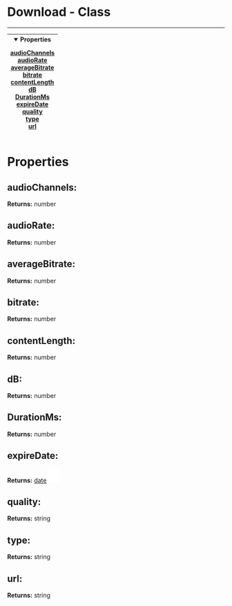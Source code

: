 <!-- This file is generated by a script. Do not edit directly -->
# Download - Class


---
| <details open><summary>Properties</summary><p>[audioChannels](#audiochannels)<br>[audioRate](#audiorate)<br>[averageBitrate](#averagebitrate)<br>[bitrate](#bitrate)<br>[contentLength](#contentlength)<br>[dB](#db)<br>[DurationMs](#durationms)<br>[expireDate](#expiredate)<br>[quality](#quality)<br>[type](#type)<br>[url](#url)</p></details> |
| --- |



 # Properties


## audioChannels:


**Returns:**
<span class="flex_return">number</span>
## audioRate:


**Returns:**
<span class="flex_return">number</span>
## averageBitrate:


**Returns:**
<span class="flex_return">number</span>
## bitrate:


**Returns:**
<span class="flex_return">number</span>
## contentLength:


**Returns:**
<span class="flex_return">number</span>
## dB:


**Returns:**
<span class="flex_return">number</span>
## DurationMs:


**Returns:**
<span class="flex_return">number</span>
## expireDate:


**Returns:**
<span class="flex_return">[date![Link](../assets/img/external_link.svg)](https://developer.mozilla.org/en-US/docs/Web/JavaScript/Reference/Global_Objects/Date)</span>
## quality:


**Returns:**
<span class="flex_return">string</span>
## type:


**Returns:**
<span class="flex_return">string</span>
## url:


**Returns:**
<span class="flex_return">string</span>